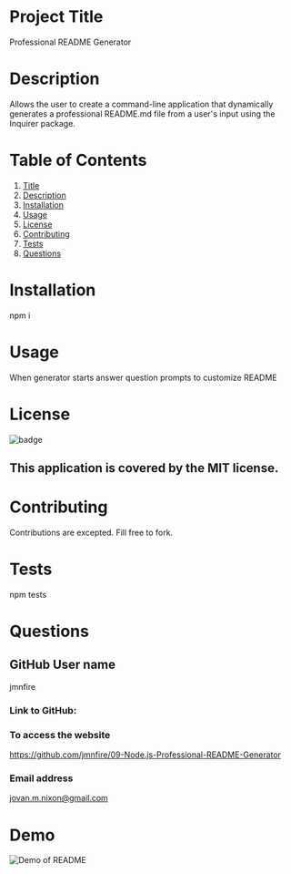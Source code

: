 
# Project Title
Professional README Generator
# Description 
Allows the user to create a command-line application that dynamically generates a professional README.md file from a user's input using the Inquirer package.
# Table of Contents
1. [Title](Title)
2. [Description](#Description)
3. [Installation](#Installation)
4. [Usage](#Usage)
5. [License](#License)
6. [Contributing](#Contributing)
7. [Tests](#Tests)
8. [Questions](#Questions)
# Installation
npm i
# Usage
When generator starts answer question prompts to customize README
# License
![badge](https://img.shields.io/badge/license-MIT-brightgreen)
## This application is covered by the MIT license. 
# Contributing
Contributions are excepted. Fill free to fork. 
# Tests
npm tests
# Questions
## GitHub User name 
jmnfire
### Link to GitHub:
### To access the website
https://github.com/jmnfire/09-Node.js-Professional-README-Generator 
### Email address 
jovan.m.nixon@gmail.com
# Demo
![Demo of README](./assets/image/README.gif)

